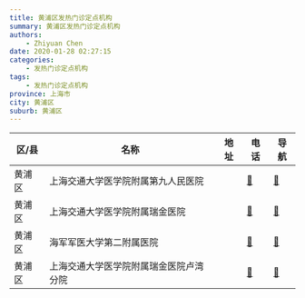 ```yaml
---
title: 黄浦区发热门诊定点机构
summary: 黄浦区发热门诊定点机构
authors: 
    - Zhiyuan Chen
date: 2020-01-28 02:27:15
categories: 
    - 发热门诊定点机构
tags: 
    - 发热门诊定点机构
province: 上海市
city: 黄浦区
suburb: 黄浦区
---
```


|  区/县  |  名称  |  地址  |  电话  |  导航  |
|------|-------|------|------|------|
|  黄浦区  |  上海交通大学医学院附属第九人民医院  |    |  [🧭](https://ditu.amap.com/search?query=上海交通大学医学院附属第九人民医院)  |  [🧭](https://ditu.amap.com/search?query=上海交通大学医学院附属第九人民医院)  
|  黄浦区  |  上海交通大学医学院附属瑞金医院  |    |  [🧭](https://ditu.amap.com/search?query=上海交通大学医学院附属瑞金医院)  |  [🧭](https://ditu.amap.com/search?query=上海交通大学医学院附属瑞金医院)  
|  黄浦区  |  海军军医大学第二附属医院  |    |  [🧭](https://ditu.amap.com/search?query=海军军医大学第二附属医院)  |  [🧭](https://ditu.amap.com/search?query=海军军医大学第二附属医院)  
|  黄浦区  |  上海交通大学医学院附属瑞金医院卢湾分院  |    |  [🧭](https://ditu.amap.com/search?query=上海交通大学医学院附属瑞金医院卢湾分院)  |  [🧭](https://ditu.amap.com/search?query=上海交通大学医学院附属瑞金医院卢湾分院)  

